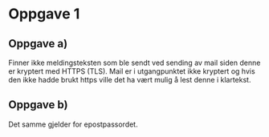 # Oppgave 1
## Oppgave a)
Finner ikke meldingsteksten som ble sendt ved sending av mail siden denne er kryptert med HTTPS (TLS).
Mail er i utgangpunktet ikke kryptert og hvis den ikke hadde brukt https ville det ha vært mulig å lest denne i klartekst.

## Oppgave b)
Det samme gjelder for epostpassordet.
